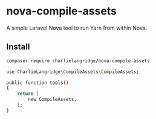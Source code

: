# nova-compile-assets
A simple Laravel Nova tool to run Yarn from within Nova.

## Install
```bash
composer require charlielangridge/nova-compile-assets
```

```bash
use CharlieLangridge\CompileAssets\CompileAssets;

public function tools()
{
    return [
        new CompileAssets,
    ];
}

```
